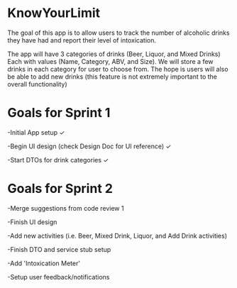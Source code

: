# KnowYourLimit

The goal of this app is to allow users to track the number of alcoholic drinks they have had and report their level of intoxication.

The app will have 3 categories of drinks (Beer, Liquor, and Mixed Drinks) Each with values (Name, Category, ABV, and Size). We will store a few drinks in each category for user to choose from. The hope is users will also be able to add new drinks (this feature is not extremely important to the overall functionality)

# Goals for Sprint 1

-Initial App setup &#x2713;

-Begin UI design (check Design Doc for UI reference) &#x2713;

-Start DTOs for drink categories &#x2713;

# Goals for Sprint 2

-Merge suggestions from code review 1

-Finish UI design

-Add new activities (i.e. Beer, Mixed Drink, Liquor, and Add Drink activities)

-Finish DTO and service stub setup

-Add 'Intoxication Meter'

-Setup user feedback/notifications
